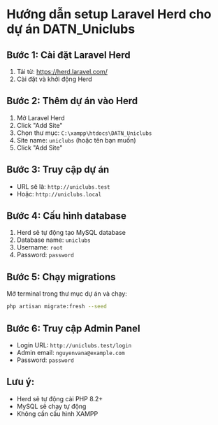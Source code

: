# Hướng dẫn setup Laravel Herd cho dự án DATN_Uniclubs

## Bước 1: Cài đặt Laravel Herd
1. Tải từ: https://herd.laravel.com/
2. Cài đặt và khởi động Herd

## Bước 2: Thêm dự án vào Herd
1. Mở Laravel Herd
2. Click "Add Site" 
3. Chọn thư mục: `C:\xampp\htdocs\DATN_Uniclubs`
4. Site name: `uniclubs` (hoặc tên bạn muốn)
5. Click "Add Site"

## Bước 3: Truy cập dự án
- URL sẽ là: `http://uniclubs.test`
- Hoặc: `http://uniclubs.local`

## Bước 4: Cấu hình database
1. Herd sẽ tự động tạo MySQL database
2. Database name: `uniclubs`
3. Username: `root`
4. Password: `password`

## Bước 5: Chạy migrations
Mở terminal trong thư mục dự án và chạy:
```bash
php artisan migrate:fresh --seed
```

## Bước 6: Truy cập Admin Panel
- Login URL: `http://uniclubs.test/login`
- Admin email: `nguyenvana@example.com`
- Password: `password`

## Lưu ý:
- Herd sẽ tự động cài PHP 8.2+
- MySQL sẽ chạy tự động
- Không cần cấu hình XAMPP
